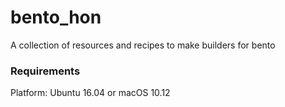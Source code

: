 bento_hon
==================
A collection of resources and recipes to make builders for bento

### Requirements
Platform:  Ubuntu 16.04 or macOS 10.12
